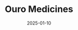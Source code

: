 ---  
layout: startup_page  
title: "Ouro Medicines"  
id: "ouromedicines.com"  
permalink: "/ouromedicinesouromedicines.com01102025/"  
website: "https://www.ouromedicines.com/"  
funding_round: "Series A"  
funding_amount: "$120M"  
investors: "TPG Life Sciences Innovations, NEA, Norwest Venture Partners, Monograph Capital, GSK, UPMC Enterprises, Boyu/Zoo Capital, LongRiver Investments"  
about: "Ouro Medicines is a biotechnology company developing immune reset therapeutics for chronic immune-mediated diseases. Their approach uses T cell engagers to target and deplete specific pathogenic cell populations, aiming to reset the immune system and create durable remissions without ongoing immunosuppression. Their lead product candidate, OM336, is a BCMA-directed bispecific T cell engager currently in a Phase 2 expansion study in China."  
markets: "Biotechnology, Healthtech, Immunotherapy, Medical"  
hq: "San Francisco, California, United States"  
founded_year: "2024"  
linkedin: "https://www.linkedin.com/company/ouromedicines"  
twitter: ""  
instagram: ""  
facebook: ""  
crunchbase: "https://www.crunchbase.com/organization/ouro-medicines"  
pitchbook: ""  

date_display: "10-Jan-2025"  
date: "2025-01-10"

# SEO Optimization  
meta_title: "Ouro Medicines - Series A Funding ($120M)"  
meta_description: "Ouro Medicines, Ouro Medicines is a biotechnology company developing immune reset therapeutics for chronic immune-mediated diseases. Their approach uses T cell engage..."  
meta_keywords: "Ouro Medicines, Biotechnology, Healthtech, Immunotherapy, Medical, Series A funding"  
canonical_url: "https://startup.projectstartups.com/ouromedicinesouromedicines.com01102025/"  
---